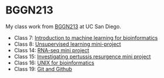 # BGGN213
My class work from [BGGN213](https://bioboot.github.io/bggn213_F24/) at UC San Diego.

- Class 7: [Introduction to machine learning for bioinformatics]() 
- Class 8: [Unsupervised learning mini-project](https://github.com/SairaLC/bggn213_github/blob/main/Class08/Class%2008.md)
- Class 14: [RNA-seq mini project]()
- Class 15: [Investigating pertussis resurgence mini project]()
- Class 16: [UNIX for bioinformatics]() 
- Class 19: [Git and Github]()
